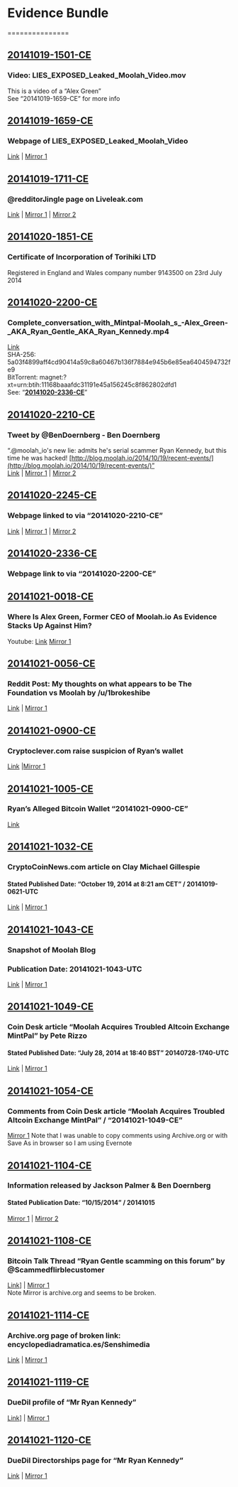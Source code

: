 # Evidence Bundle
===============


## [20141019-1501-CE](https://github.com/MrChrisJ/20141019-Moolah-Investigation/tree/master/Evidence_Bundle/20141019-1501-CE)
### Video: LIES_EXPOSED_Leaked_Moolah_Video.mov
This is a video of a “Alex Green”  
See “20141019-1659-CE” for more info


## [20141019-1659-CE](https://github.com/MrChrisJ/20141019-Moolah-Investigation/tree/master/Evidence_Bundle/20141019-1659-CE)
### Webpage of LIES_EXPOSED_Leaked_Moolah_Video  
[Link](http://www.liveleak.com/view?i=e63_1404777061) | [Mirror 1](https://web.archive.org/web/20141020231415/http://www.liveleak.com/view?i=e63_1404777061)

## [20141019-1711-CE](https://github.com/MrChrisJ/20141019-Moolah-Investigation/tree/master/Evidence_Bundle/20141019-1711-CE)
### @redditorJingle page on Liveleak.com
[Link](http://www.liveleak.com/c/redditorJingle) | [Mirror 1](https://web.archive.org/web/20141020232151/http://www.liveleak.com/c/redditorJingle) | [Mirror 2](https://www.evernote.com/shard/s78/sh/783e5baa-ff05-418e-8385-c0bd5f111f30/5b02b83e64a271bba5d71f7c3156fa8f)  

## [20141020-1851-CE](https://github.com/MrChrisJ/20141019-Moolah-Investigation/tree/master/Evidence_Bundle/20141020-1851-CE)
### Certificate of Incorporation of Torihiki LTD
Registered in England and Wales company number 9143500 on 23rd July 2014  

## [20141020-2200-CE](https://github.com/MrChrisJ/20141019-Moolah-Investigation/tree/master/Evidence_Bundle/20141020-2200-CE)
### Complete_conversation_with_Mintpal-Moolah_s_-Alex_Green-_AKA_Ryan_Gentle_AKA_Ryan_Kennedy.mp4
[Link](http://youtu.be/gjUsn2rH_xE)  
SHA-256: 5a03f4899aff4cd90414a59c8a60467b136f7884e945b6e85ea6404594732fe9  
BitTorrent: magnet:?xt=urn:btih:11168baaafdc31191e45a156245c8f862802dfd1  
See: “[**20141020-2336-CE**](https://github.com/MrChrisJ/20141019-Moolah-Investigation/blob/master/Evidence_Bundle.md#20141020-2336-ce)”

## [20141020-2210-CE](https://github.com/MrChrisJ/20141019-Moolah-Investigation/tree/master/Evidence_Bundle/20141020-2210-CE)
### Tweet by @BenDoernberg - Ben Doernberg
“.@moolah_io's new lie: admits he's serial scammer Ryan Kennedy, but this time he was hacked! [http://blog.moolah.io/2014/10/19/recent-events/](http://blog.moolah.io/2014/10/19/recent-events/)”  
[Link](https://twitter.com/BenDoernberg/status/523716160462663681) | [Mirror 1](https://web.archive.org/web/20141020221105/https://twitter.com/BenDoernberg/status/523716160462663681) | [Mirror 2](https://www.evernote.com/shard/s78/sh/4db4c4bf-0f94-41e6-9641-a4dfa72c9dfc/b2e6166b69b856d35c1a4725d12d677a)

## [20141020-2245-CE](https://github.com/MrChrisJ/20141019-Moolah-Investigation/tree/master/Evidence_Bundle/20141020-2245-CE)
### Webpage linked to via “20141020-2210-CE”
[Link](http://blog.moolah.io/2014/10/19/recent-events/) | [Mirror 1](https://web.archive.org/web/20141019163239/http://blog.moolah.io/2014/10/19/recent-events/) | [Mirror 2](https://www.evernote.com/shard/s78/sh/f2077d18-5420-4e73-b8d0-7384d43e969e/0ef3a40401eb13d9907461b84506b5eb)  

## [20141020-2336-CE](https://github.com/MrChrisJ/20141019-Moolah-Investigation/tree/master/Evidence_Bundle/20141020-2336-CE)
### Webpage link to via “20141020-2200-CE”  

## [20141021-0018-CE](https://github.com/MrChrisJ/20141019-Moolah-Investigation/tree/master/Evidence_Bundle/20141021-0018-CE)
### Where Is Alex Green, Former CEO of Moolah.io As Evidence Stacks Up Against Him?
Youtube: [Link](http://youtu.be/WTT5B4EhHDw)
[Mirror 1](https://web.archive.org/web/20141021001619/https://www.youtube.com/watch?v=WTT5B4EhHDw)  

## [20141021-0056-CE](https://github.com/MrChrisJ/20141019-Moolah-Investigation/tree/master/Evidence_Bundle/20141021-0056-CE)
### Reddit Post:  My thoughts on what appears to be The Foundation vs Moolah by /u/1brokeshibe
[Link](http://www.reddit.com/r/dogecoin/comments/24d82v/my_thoughts_on_what_appears_to_be_the_foundation/) | [Mirror 1](https://web.archive.org/web/20141021005134/http://www.reddit.com/r/dogecoin/comments/24d82v/my_thoughts_on_what_appears_to_be_the_foundation/)

## [20141021-0900-CE](https://github.com/MrChrisJ/20141019-Moolah-Investigation/tree/master/Evidence_Bundle/20141021-0900-CE)
### Cryptoclever.com raise suspicion of Ryan’s wallet
[Link](http://cryptoclever.com/2014/10/19/mintpal-heist-ryans-wallet-found/) |[Mirror 1](https://web.archive.org/web/20141021100101/http://cryptoclever.com/2014/10/19/mintpal-heist-ryans-wallet-found/)  

## [20141021-1005-CE](https://github.com/MrChrisJ/20141019-Moolah-Investigation/tree/master/Evidence_Bundle/20141021-1005-CE)
### Ryan’s Alleged Bitcoin Wallet “20141021-0900-CE”
[Link](https://blockchain.info/address/1NjBaY8fKg85TfCvP1AoQGUSXjifD5Nw2G)  

## [20141021-1032-CE](https://github.com/MrChrisJ/20141019-Moolah-Investigation/tree/master/Evidence_Bundle/20141021-1032-CE)
### CryptoCoinNews.com article on Clay Michael Gillespie 
#### Stated Published Date: “October 19, 2014 at 8:21 am CET” / 20141019-0621-UTC
[Link](https://www.cryptocoinsnews.com/mintpals-3700-stolen-bitcoin-likely-in-hands-of-alleged-scammer-alex-green/) | [Mirror 1](https://web.archive.org/web/20141021104046/https://www.cryptocoinsnews.com/mintpals-3700-stolen-bitcoin-likely-in-hands-of-alleged-scammer-alex-green/)  

## [20141021-1043-CE](https://github.com/MrChrisJ/20141019-Moolah-Investigation/tree/master/Evidence_Bundle/20141021-1043-CE)
### Snapshot of Moolah Blog
### Publication Date: 20141021-1043-UTC
[Link](https://blog.moolah.io) | [Mirror 1](https://web.archive.org/web/20141020230903/https://blog.moolah.io)  

## [20141021-1049-CE](https://github.com/MrChrisJ/20141019-Moolah-Investigation/tree/master/Evidence_Bundle/20141021-1049-CE)
### Coin Desk article “Moolah Acquires Troubled Altcoin Exchange MintPal” by Pete Rizzo
#### Stated Published Date: “July 28, 2014 at 18:40 BST” 20140728-1740-UTC
[Link](http://www.coindesk.com/moolah-acquires-troubled-altcoin-exchange-mintpal/) | [Mirror 1](https://web.archive.org/web/20140809155423/http://www.coindesk.com/moolah-acquires-troubled-altcoin-exchange-mintpal/)  

## [20141021-1054-CE](https://github.com/MrChrisJ/20141019-Moolah-Investigation/tree/master/Evidence_Bundle/20141021-1054-CE/My%20Notes)
### Comments from Coin Desk article “Moolah Acquires Troubled Altcoin Exchange MintPal” / “20141021-1049-CE”
[Mirror 1](https://www.evernote.com/shard/s78/sh/38bc8fbe-42a5-46f7-b401-742d083a04eb/2fbd1509e29cedb52f734dde8d90b8a5)
Note that I was unable to copy comments using Archive.org or with Save As in browser so I am using Evernote  

## [20141021-1104-CE](https://github.com/MrChrisJ/20141019-Moolah-Investigation/tree/master/Evidence_Bundle/20141021-1104-CE)
### Information released by Jackson Palmer & Ben Doernberg
#### Stated Publication Date: “10/15/2014” / 20141015
[Mirror 1](https://www.dropbox.com/s/hca1c7k0b8j1osm/Moolah.pdf?dl=0) | [Mirror 2](https://docs.google.com/document/d/10JYJZ8-e_0SIXsDz_b2MYJxq8fVZ37PsOK689e4Bnng/pub)  

## [20141021-1108-CE](https://github.com/MrChrisJ/20141019-Moolah-Investigation/tree/master/Evidence_Bundle/20141021-1108-CE)
### Bitcoin Talk Thread “Ryan Gentle scamming on this forum” by @Scammedflirblecustomer
[Link](https://bitcointalk.org/index.php?topic=306947.0)] | [Mirror 1](https://web.archive.org/web/*/https://bitcointalk.org/index.php?topic=306947.0)  
Note Mirror is archive.org and seems to be broken.  

## [20141021-1114-CE](https://github.com/MrChrisJ/20141019-Moolah-Investigation/tree/master/Evidence_Bundle/20141021-1114-CE)
### Archive.org page of broken link: encyclopediadramatica.es/Senshimedia
[Link](https://web.archive.org/web/20131204072319/https://encyclopediadramatica.es/Senshimedia)  |  [Mirror 1](https://www.evernote.com/shard/s78/sh/ff5aafa2-f598-48df-8e1e-41a8b1c57cfb/156deb169d48a684b40ed9b208c0fd4a)  

## [20141021-1119-CE](https://github.com/MrChrisJ/20141019-Moolah-Investigation/tree/master/Evidence_Bundle/20141021-1119-CE)
### DueDil profile of “Mr Ryan Kennedy”
[Link](https://www.duedil.com/director/918970099/ryan-kennedy)] | [Mirror 1](https://web.archive.org/web/20141021111752/https://www.duedil.com/director/918970099/ryan-kennedy)  

## [20141021-1120-CE](https://github.com/MrChrisJ/20141019-Moolah-Investigation/tree/master/Evidence_Bundle/20141021-1120-CE)
### DueDil Directorships page for “Mr Ryan Kennedy”
[Link](https://www.duedil.com/director/918970099/ryan-kennedy/directorships) | [Mirror 1](https://web.archive.org/web/20141021112022/https://www.duedil.com/director/918970099/ryan-kennedy/directorships)  

	



